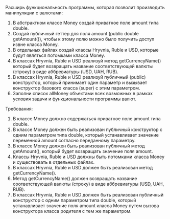 
Расширь функциональность программы, которая позволит производить манипуляции с валютами:

1. В абстрактном классе Money создай приватное поле amount типа double.
2. Создай публичный геттер для поля amount (public double getAmount()), чтобы к этому полю можно было
получить доступ извне класса Money.
3. В отдельных файлах создай классы Hryvnia, Ruble и USD, которые будут являться потомками класса Money.
4. В классах Hryvnia, Ruble и USD реализуй метод getCurrencyName() который будет возвращать название
соответствующей валюты (строку) в виде аббревиатуры (USD, UAH, RUB).
5. В классах Hryvnia, Ruble и USD реализуй публичный (public) конструктор, который принимает один параметр и
вызывает конструктор базового класса (super) с этим параметром.
6. Заполни список allMoney объектами всех возможных в рамках условия задачи и функциональности программы
валют.


Требования:
1.	В классе Money должно содержаться приватное поле amount типа double.
2.	В классе Money должен быть реализован публичный конструктор с одним параметром типа double, который устанавливает значение переменной amount согласно переданному параметру.
3.	В классе Money должен быть реализован публичный метод getAmount(), который будет возвращать значение поля amount.
4.	Классы Hryvnia, Ruble и USD должны быть потомками класса Money и существовать в отдельных файлах.
5.	В классах Hryvnia, Ruble и USD должен быть реализован метод getCurrencyName().
6.	Метод getCurrencyName() должен возвращать название соответствующей валюты (строку) в виде аббревиатуры (USD, UAH, RUB).
7.	В классах Hryvnia, Ruble и USD должен быть реализован публичный конструктор с одним параметром типа double, который устанавливает значение поля amount класса Money путем вызова конструктора класса родителя c тем же параметром.


